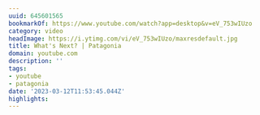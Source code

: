 ```yaml
---
uuid: 645601565
bookmarkOf: https://www.youtube.com/watch?app=desktop&v=eV_753wIUzo
category: video
headImage: https://i.ytimg.com/vi/eV_753wIUzo/maxresdefault.jpg
title: What's Next? | Patagonia
domain: youtube.com
description: ''
tags:
- youtube
- patagonia
date: '2023-03-12T11:53:45.044Z'
highlights:
---
```




